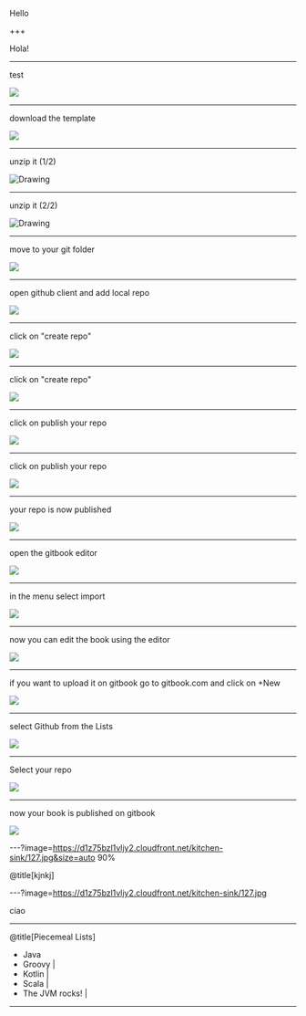
Hello

+++

Hola!

---

test

![](/assets/Screenshot-2018-01-04-15.23.26.jpg)

---

<!-- <img src="" alt="Drawing" style="width: 200px;" class="roar"/> -->

download the template

![](/assets/Screenshot-2018-01-04-15.23.26.jpg)

---

unzip it (1/2)

<img src="/assets/Screenshot-2018-01-04-15.25.57.jpg" alt="Drawing" />

---

unzip it (2/2)

<img src="/assets/Screenshot-2018-01-04-15.26.30.jpg" alt="Drawing" class="roar"/>


---

move to your git folder

![](/assets/Screenshot-2018-01-04-15.27.59.jpg)

---


open github client and add local repo

![](/assets/Screenshot-2018-01-04-15.28.34.jpg)

---

click on "create repo"

![](/assets/Screenshot-2018-01-04-15.28.55.jpg)

---

click on "create repo"

![](/assets/Screenshot-2018-01-04-15.29.21.jpg)

---

click on publish your repo

![](/assets/Screenshot-2018-01-04-15.29.41.jpg)

---

click on publish your repo

![](/assets/Screenshot-2018-01-04-15.29.58.jpg)

---

your repo is now published

![](/assets/Screenshot-2018-01-04-15.33.02.jpg)

---

open the gitbook editor

![](/assets/Screenshot-2018-01-04-15.32.25.jpg)

---

in the menu select import

![](/assets/Screenshot-2018-01-04-15.33.23.jpg)


---

now you can edit the book using the editor

![](/assets/Screenshot-2018-01-04-15.35.19.jpg)


---

if you want to upload it on gitbook go to gitbook.com and click on +New

![](/assets/Screenshot-2018-01-04-15.36.12.jpg)


---

select Github from the Lists

![](/assets/Screenshot-2018-01-04-15.36.24.jpg)


---

Select your repo

![](/assets/Screenshot-2018-01-04-15.36.34.jpg)


---

now your book is published on gitbook

![](/assets/Screenshot-2018-01-04-15.41.42.jpg)

---?image=https://d1z75bzl1vljy2.cloudfront.net/kitchen-sink/127.jpg&size=auto 90%

@title[kjnkj]

---?image=https://d1z75bzl1vljy2.cloudfront.net/kitchen-sink/127.jpg

ciao


---

@title[Piecemeal Lists]

- Java
- Groovy |
- Kotlin |
- Scala  |
- The JVM rocks! |

---
